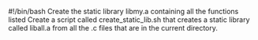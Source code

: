 #!/bin/bash
Create the static library libmy.a containing all the functions listed
Create a script called create_static_lib.sh that creates a static library called liball.a from all the .c files that are in the current directory.
